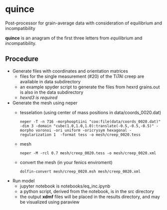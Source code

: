 # quince
Post-processor for grain-average data with consideration of equilibrium and incompatibility

**quince** is an anagram of the first three letters from *equ*ilibrium and *inc*ompatibility.

## Procedure

* Generate files with coordinates and orientation matrices
  * files for the single measurement (#20) of the Ti7Al creep are available in data subdirectory
  * an example  spyder script to generate the files from hexrd grains.out is also in the data subdirectory 
  * _hexrd3 is required_
* Generate the mesh using neper
  * tesselation (using center of mass positions in data/coords_0020.dat)

        neper -T -n 716 -morphooptiini "coo:file(data/coords_0020.dat)" -dim 3 -domain "cube(1.0,1.0,1.0):translate(-0.5,-0.5,-0.5)" -morpho voronoi -ori uniform -oricrysym hexagonal -regularization 1  -format tess -o mesh/creep_0020.tess
  * mesh

        neper -M -rcl 0.7 mesh/creep_0020.tess -o mesh/creep_0020.xml
  * convert the mesh (in your fenics enviroment)

        dolfin-convert mesh/creep_0020.msh mesh/creep_0020.xml
* Run model
  * jupyter notebook is notebooks/eq_inc.ipynb
  * a python script, derived from the notebook, is in the src directory
  * the output **xdmf** files will be placed in the results directory, and may be visualized using paraview
  
